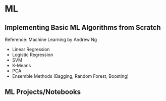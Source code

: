 # ML

## Implementing Basic ML Algorithms from Scratch
   Reference: Machine Learning by Andrew Ng
- Linear Regression
- Logistic Regression
- SVM
- K-Means
- PCA
- Ensemble Methods (Bagging, Random Forest, Boosting)


## ML Projects/Notebooks
